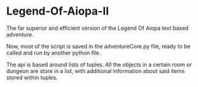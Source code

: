 Legend-Of-Aiopa-II
==================
The far superior and efficient version of the Legend Of Aiopa text based adventure.

Now, most of the script is saved in the adventureCore.py file, ready to be called and run by another python file.

The api is based around lists of tuples. All the objects in a certain room or dungeon are store in a list, with additional information about said items stored within tuples.
